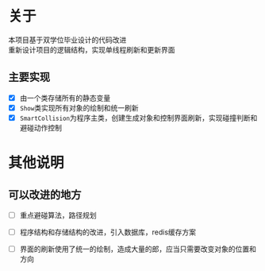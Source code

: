 # 关于

本项目基于双学位毕业设计的代码改进  
重新设计项目的逻辑结构，实现单线程刷新和更新界面  

## 主要实现  

- [x] 由一个类存储所有的静态变量  
- [x] `Show`类实现所有对象的绘制和统一刷新  
- [x] `SmartCollision`为程序主类，创建生成对象和控制界面刷新，实现碰撞判断和避碰动作控制

# 其他说明 

## 可以改进的地方 

- [ ] 重点避碰算法，路径规划  
- [ ] 程序结构和存储结构的改进，引入数据库，redis缓存方案  
- [ ] 界面的刷新使用了统一的绘制，造成大量的郎，应当只需要改变对象的位置和方向  






